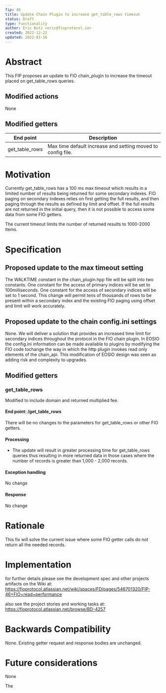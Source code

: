 ```yaml
---
fip: 46
title: Update Chain Plugin to increase get_table_rows timeout
status: Draft
type: Functionality
author: Eric Butz <eric@fioprotocol.io>
created: 2022-12-22
updated: 2022-01-16
---
```


# Abstract
This FIP proposes an update to FIO chain_plugin to increase the timeout placed on get_table_rows queries.

## Modified actions
None

## Modified getters
|End point|Description|
|---|---|
|get_table_rows|Max time default increase and setting moved to config file.|

# Motivation
Currently get_table_rows has a 100 ms max timeout which results in a limited number of results being returned for some secondary indexes. FIO paging on secondary indexes relies on first getting the full results, and then paging through the results as defined by limit and offset. If the full results are not returned in the initial query, then it is not possible to access some data from some FIO getters. 

The current timeout limits the number of returned results to 1000-2000 items.

# Specification
## Proposed update to the max timeout setting
The WALKTIME constant in the chain_plugin.hpp file will be split into two constants. One constant for the access of primary indices will be set to 100milliseconds. One constant for the access of secondary indices will be set to 1 second. This change will permit tens of thousands of rows to be present within a secondary index and the existing FIO paging using offset and limit will work accurately.

## Proposed update to the chain config.ini settings
None. We will deliver a solution that provides an increased time limit for secondary indices throughout the protocol in the FIO chain plugin. In EOSIO the config.ini information can be made available to plugins by modifying the FIO code tochange the way in which the http plugin invokes read only elements of the chain_api. This modification of EOSIO design was seen as adding risk and complexity to upgrades. 

## Modified getters
### get_table_rows
Modified to include domain and returned multiplied fee.
#### End point: /get_table_rows
There will be no changes to the parameters for get_table_rows or other FIO getters.
#### Processing
* The update will result in greater processing time for get_table_rows queries thus resulting in more returned data in those cases where the number of records is greater than 1,000 - 2,000 records.
#### Exception handling
No change
#### Response
No change

# Rationale
This fix will solve the current issue where some FIO getter calls do not return all the needed records.

# Implementation
for further details please see the development spec and other projects artifacts on the Wiki at: 
https://fioprotocol.atlassian.net/wiki/spaces/FD/pages/546701320/FIP-46+FIO+read+performance

also see the project stories and working tasks at:
https://fioprotocol.atlassian.net/browse/BD-4257

# Backwards Compatibility
None. Existing getter request and response bodies are unchanged.

# Future considerations
None

The 
